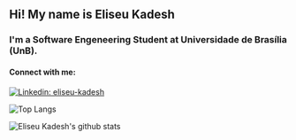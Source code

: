 ## Hi! My name is Eliseu Kadesh

### I'm a Software Engeneering Student at Universidade de Brasília (UnB).

#### Connect with me:

[![Linkedin: eliseu-kadesh](https://img.shields.io/badge/linkedin-%230077B5.svg?&style=for-the-badge&logo=linkedin&logoColor=white)](https://www.linkedin.com/in/eliseu-kadesh-46018b1a8/)

![Top Langs](https://github-readme-stats.vercel.app/api/top-langs/?username=eliseukadesh67&theme=dracula)

![Eliseu Kadesh's github stats](https://github-readme-stats.vercel.app/api?username=eliseukadesh67&show_icons=true&theme=dracula)
